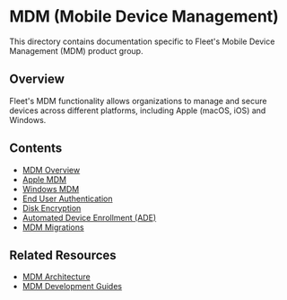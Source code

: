 # MDM (Mobile Device Management)

This directory contains documentation specific to Fleet's Mobile Device Management (MDM) product group.

## Overview

Fleet's MDM functionality allows organizations to manage and secure devices across different platforms, including Apple (macOS, iOS) and Windows.

## Contents

- [MDM Overview](mdm-overview.md)
- [Apple MDM](apple-mdm.md)
- [Windows MDM](windows-mdm.md)
- [End User Authentication](mdm-end-user-authentication.md)
- [Disk Encryption](disk-encryption.md)
- [Automated Device Enrollment (ADE)](ade.md)
- [MDM Migrations](mdm-migrations.md)

## Related Resources

- [MDM Architecture](../../architecture/mdm/)
- [MDM Development Guides](../../guides/mdm/)